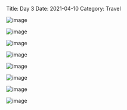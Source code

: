 Title: Day 3
Date: 2021-04-10
Category: Travel

![image](https://api.pcloud.com/getpubthumb?code=XZKGd1XZcgUd18r0ceYieyPy643LoJ2co39k&linkpassword=undefined&size=600x600&crop=0&type=autok)

![image](https://api.pcloud.com/getpubthumb?code=XZdGd1XZq4y4cOUtkfXTaXjuqLCrvbDBSefX&linkpassword=undefined&size=600x600&crop=0&type=autok)

![image](https://api.pcloud.com/getpubthumb?code=XZ6Gd1XZQaSRQm6OqtLd2Uk8kTd5GkhEviJk&linkpassword=undefined&size=600x600&crop=0&type=autok)

![image](https://api.pcloud.com/getpubthumb?code=XZOGd1XZfFxgQMkpsC5OHGUtR2W2NzFK1qUk&linkpassword=undefined&size=600x600&crop=0&type=autok)

![image](https://api.pcloud.com/getpubthumb?code=XZUGd1XZ5gqPPgnqC7uee8nf2XjSm4w0pSqk&linkpassword=undefined&size=600x600&crop=0&type=autok)

![image](https://api.pcloud.com/getpubthumb?code=XZiGd1XZcQYpxnD9BmjG9vNq9y8kGLHrMI0V&linkpassword=undefined&size=600x600&crop=0&type=autok)

![image](https://api.pcloud.com/getpubthumb?code=XZcGd1XZ0JY8noL2iehsRRiD8OJYvQ7fpY6k&linkpassword=undefined&size=600x600&crop=0&type=autok)

![image](https://api.pcloud.com/getpubthumb?code=XZoGd1XZiTDlvvVxfe4Lhhlkg9LyIJuoNzNk&linkpassword=undefined&size=600x600&crop=0&type=autok)


